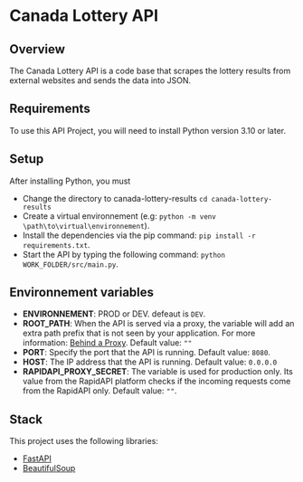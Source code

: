 # Canada Lottery API

## Overview
The Canada Lottery API is a code base that scrapes the lottery results from external websites and sends the data into JSON.

## Requirements
To use this API Project, you will need to install Python version 3.10 or later.

## Setup
After installing Python, you must
* Change the directory to canada-lottery-results `cd canada-lottery-results`
* Create a virtual environnement (e.g: `python -m venv \path\to\virtual\environnement`).
* Install the dependencies via the pip command: `pip install -r requirements.txt`.
* Start the API by typing the following command: `python WORK_FOLDER/src/main.py`.


## Environnement variables
* **ENVIRONNEMENT**: PROD or DEV. defeaut is `DEV`.
* **ROOT_PATH**: When the API is served via a proxy, the variable will add an extra path prefix that is not seen by your application. For more information: [Behind a Proxy](https://fastapi.tiangolo.com/advanced/behind-a-proxy/?h=proxy). Default value: `""`
* **PORT**: Specify the port that the API is running. Default value: `8080`.
* **HOST**: The IP address that the API is running. Default value: `0.0.0.0`
* **RAPIDAPI_PROXY_SECRET**: The variable is used for production only. Its value from the RapidAPI platform checks if the incoming requests come from the RapidAPI only. Default value: `""`.

## Stack
This project uses the following libraries:
* [FastAPI](https://fastapi.tiangolo.com/)
* [BeautifulSoup](https://www.crummy.com/software/BeautifulSoup/bs4/doc/)